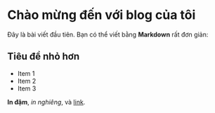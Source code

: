 # Chào mừng đến với blog của tôi

Đây là bài viết đầu tiên. Bạn có thể viết bằng **Markdown** rất đơn giản:

## Tiêu đề nhỏ hơn

- Item 1
- Item 2
- Item 3

**In đậm**, *in nghiêng*, và [link](https://example.com).
